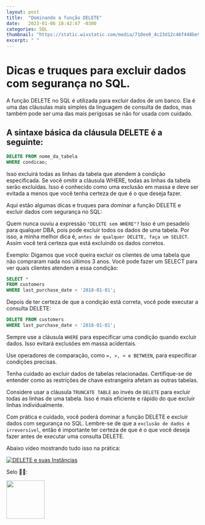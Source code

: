 ```yaml
---
layout: post
title:  "Dominando a função DELETE"
date:   2023-01-06 18:42:47 -0300
categories: SQL
thumbnail: "https://static.wixstatic.com/media/710ee0_4c23d12c46f448be940e5648b35225ab~mv2.jpg/v1/fill/w_1524,h_1016,al_c,q_90/710ee0_4c23d12c46f448be940e5648b35225ab~mv2.jpg"
excerpt: " "
---
```


# Dicas e truques para excluir dados com segurança no SQL.

A função DELETE no SQL é utilizada para excluir dados de um banco. Ela é uma das cláusulas mais simples da linguagem de consulta de dados, mas também pode ser uma das mais perigosas se não for usada com cuidado.

## A sintaxe básica da cláusula DELETE é a seguinte:

```sql
DELETE FROM nome_da_tabela
WHERE condicao;
```

Isso excluirá todas as linhas da tabela que atendem à condição especificada. Se você omitir a cláusula WHERE, todas as linhas da tabela serão excluídas. Isso é conhecido como uma exclusão em massa e deve ser evitada a menos que você tenha certeza de que é o que deseja fazer.

Aqui estão algumas dicas e truques para dominar a função DELETE e excluir dados com segurança no SQL:

Quem nunca ouviu a expressão `"DELETE sem WHERE"?` Isso é um pesadelo para qualquer DBA, pois pode excluir todos os dados de uma tabela. 
Por isso, a minha melhor dica é, `antes de qualquer DELETE, faça um SELECT`. Assim você terá certeza que está excluindo os dados corretos.

Exemplo: Digamos que você queira excluir os clientes de uma tabela que não compraram nada nos últimos 3 anos. Você pode fazer um SELECT para ver quais clientes atendem a essa condição:

```sql
SELECT *
FROM customers
WHERE last_purchase_date < '2018-01-01';
```
Depois de ter certeza de que a condição está correta, você pode executar a consulta DELETE:

```sql
DELETE FROM customers
WHERE last_purchase_date < '2018-01-01';
```

Sempre use a cláusula `WHERE` para especificar uma condição quando excluir dados. Isso evitará exclusões em massa acidentais.

Use operadores de comparação, como `=, >, < e BETWEEN`, para especificar condições precisas.

Tenha cuidado ao excluir dados de tabelas relacionadas. Certifique-se de entender como as restrições de chave estrangeira afetam as outras tabelas.

Considere usar a cláusula `TRUNCATE TABLE` ao invés de `DELETE` para excluir todas as linhas de uma tabela. Isso é mais eficiente e rápido do que excluir linhas individualmente.

Com prática e cuidado, você poderá dominar a função DELETE e excluir dados com segurança no SQL. Lembre-se de que a `exclusão de dados é irreversível`, então é importante ter certeza de que é o que você deseja fazer antes de executar uma consulta DELETE.

Abaixo video mostrando tudo isso na prática:

[![DELETE e suas Instâncias](https://img.youtube.com/vi/9Iqp6pP0qGw/0.jpg)](https://youtu.be/9Iqp6pP0qGw)

Selo 🧙‍♂️:

[<img src="https://avatars.githubusercontent.com/u/117866866?v=4" width="100" height="100">](https://github.com/Linhares015)

